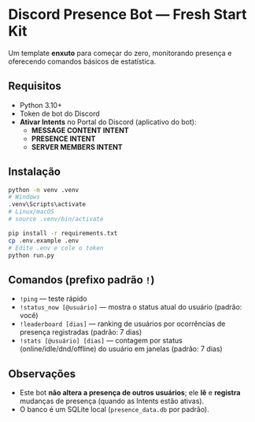 # Discord Presence Bot — Fresh Start Kit

Um template **enxuto** para começar do zero, monitorando presença e oferecendo comandos básicos de estatística.

## Requisitos
- Python 3.10+
- Token de bot do Discord
- **Ativar Intents** no Portal do Discord (aplicativo do bot):
  - **MESSAGE CONTENT INTENT**
  - **PRESENCE INTENT**
  - **SERVER MEMBERS INTENT**

## Instalação
```bash
python -m venv .venv
# Windows
.venv\Scripts\activate
# Linux/macOS
# source .venv/bin/activate

pip install -r requirements.txt
cp .env.example .env
# Edite .env e cole o token
python run.py
```

## Comandos (prefixo padrão `!`)
- `!ping` — teste rápido
- `!status_now [@usuário]` — mostra o status atual do usuário (padrão: você)
- `!leaderboard [dias]` — ranking de usuários por ocorrências de presença registradas (padrão: 7 dias)
- `!stats [@usuário] [dias]` — contagem por status (online/idle/dnd/offline) do usuário em janelas (padrão: 7 dias)

## Observações
- Este bot **não altera a presença de outros usuários**; ele **lê** e **registra** mudanças de presença (quando as Intents estão ativas).
- O banco é um SQLite local (`presence_data.db` por padrão).
